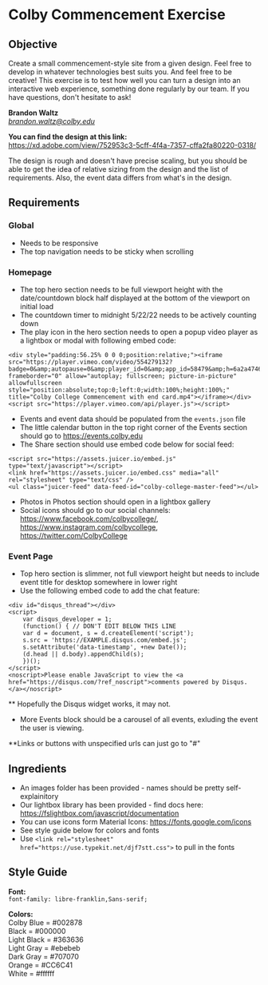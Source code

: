 # Colby Commencement Exercise

## Objective

Create a small commencement-style site from a given design. Feel free to develop in whatever technologies best suits you. And feel free to be creative! This exercise is to test how well you can turn a design into an interactive web experience, something done regularly by our team. If you have questions, don't hesitate to ask!

**Brandon Waltz**  
*brandon.waltz@colby.edu*

**You can find the design at this link:**  
https://xd.adobe.com/view/752953c3-5cff-4f4a-7357-cffa2fa80220-0318/

The design is rough and doesn't have precise scaling, but you should be able to get the idea of relative sizing from the design and the list of requirements. Also, the event data differs from what's in the design.

## Requirements

### Global

-   Needs to be responsive
-   The top navigation needs to be sticky when scrolling

### Homepage

-   The top hero section needs to be full viewport height with the date/countdown block half displayed at the bottom of the viewport on initial load
-   The countdown timer to midnight 5/22/22 needs to be actively counting down
-   The play icon in the hero section needs to open a popup video player as a lightbox or modal with following embed code:

```
<div style="padding:56.25% 0 0 0;position:relative;"><iframe src="https://player.vimeo.com/video/554279132?badge=0&amp;autopause=0&amp;player_id=0&amp;app_id=58479&amp;h=6a2a47460b" frameborder="0" allow="autoplay; fullscreen; picture-in-picture" allowfullscreen style="position:absolute;top:0;left:0;width:100%;height:100%;" title="Colby College Commencement with end card.mp4"></iframe></div><script src="https://player.vimeo.com/api/player.js"></script>
```

-   Events and event data should be populated from the `events.json` file
-   The little calendar button in the top right corner of the Events section should go to https://events.colby.edu
-   The Share section should use embed code below for social feed:

```
<script src="https://assets.juicer.io/embed.js" type="text/javascript"></script>
<link href="https://assets.juicer.io/embed.css" media="all" rel="stylesheet" type="text/css" />
<ul class="juicer-feed" data-feed-id="colby-college-master-feed"></ul>
```

-   Photos in Photos section should open in a lightbox gallery
-   Social icons should go to our social channels: https://www.facebook.com/colbycollege/, https://www.instagram.com/colbycollege, https://twitter.com/ColbyCollege

### Event Page

-   Top hero section is slimmer, not full viewport height but needs to include event title for desktop somewhere in lower right
-   Use the following embed code to add the chat feature:

```
<div id="disqus_thread"></div>
<script>
    var disqus_developer = 1;
    (function() { // DON'T EDIT BELOW THIS LINE
    var d = document, s = d.createElement('script');
    s.src = 'https://EXAMPLE.disqus.com/embed.js';
    s.setAttribute('data-timestamp', +new Date());
    (d.head || d.body).appendChild(s);
    })();
</script>
<noscript>Please enable JavaScript to view the <a href="https://disqus.com/?ref_noscript">comments powered by Disqus.</a></noscript>
```

\*\* Hopefully the Disqus widget works, it may not.

-   More Events block should be a carousel of all events, exluding the event the user is viewing.

\*\*Links or buttons with unspecified urls can just go to "#"

## Ingredients

-   An images folder has been provided - names should be pretty self-explainitory
-   Our lightbox library has been provided - find docs here: https://fslightbox.com/javascript/documentation
-   You can use icons form Material Icons: https://fonts.google.com/icons
-   See style guide below for colors and fonts
-   Use `<link rel="stylesheet" href="https://use.typekit.net/djf7stt.css">` to pull in the fonts

## Style Guide

**Font:**  
`font-family: libre-franklin,Sans-serif;`

**Colors:**  
Colby Blue = #002878  
Black = #000000  
Light Black = #363636  
Light Gray = #ebebeb  
Dark Gray = #707070  
Orange = #CC6C41  
White = #ffffff
